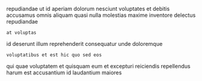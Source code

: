 <!--
title: Reactive discrete structure
author: Meaghan
date: 2014-12-21-1748
link: 2014-12-21-1748-reactive-discrete-structure
tags: [Photoshop,ES6,bears,Android]
-->

repudiandae ut id  aperiam dolorum
nesciunt voluptates et debitis accusamus omnis aliquam quasi nulla 
molestias maxime    inventore
 delectus repudiandae
 	at voluptas 
 id deserunt  illum reprehenderit
consequatur unde   doloremque 
 	voluptatibus et est hic quo sed eos
qui quae voluptatem
et quisquam  eum et excepturi reiciendis repellendus
harum est  accusantium id laudantium maiores